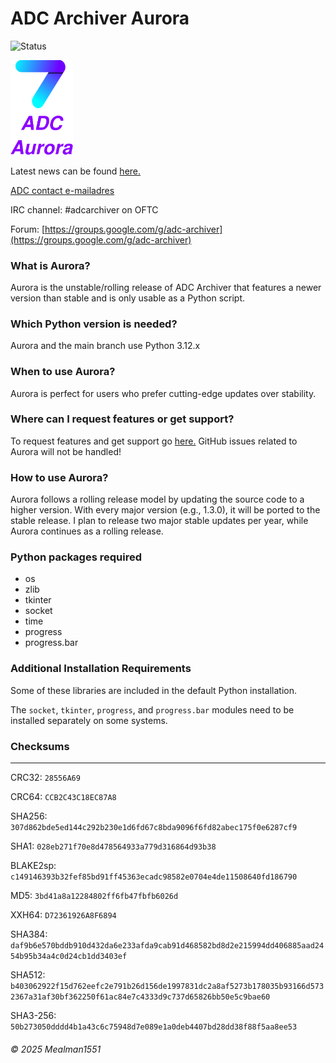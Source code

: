 # ADC Archiver Aurora

![Status](https://img.shields.io/badge/Status-Unstable-red)

<img src="https://raw.githubusercontent.com/Mealman1551/ADC/cb41406a7d58017fc92ddb800519fc54563acc1a/img/ADC%20Aurora%20concept%20logo.svg" alt="Aurora" width="100"/>

Latest news can be found [here.](https://github.com/Mealman1551/ADC/discussions/categories/adc-unstable-aurora)

[ADC contact e-mailadres](mailto:adc@linuxmail.org)

IRC channel: #adcarchiver on OFTC

Forum: [https://groups.google.com/g/adc-archiver](https://groups.google.com/g/adc-archiver)

### What is Aurora?

Aurora is the unstable/rolling release of ADC Archiver that features a newer version than stable and is only usable as a Python script.

### Which Python version is needed?

Aurora and the main branch use Python 3.12.x

### When to use Aurora?

Aurora is perfect for users who prefer cutting-edge updates over stability.

### Where can I request features or get support?

To request features and get support go [here.](https://github.com/Mealman1551/ADC/discussions/categories/adc-unstable-aurora)
GitHub issues related to Aurora will not be handled!

### How to use Aurora?

Aurora follows a rolling release model by updating the source code to a higher version. With every major version (e.g., 1.3.0), it will be ported to the stable release. I plan to release two major stable updates per year, while Aurora continues as a rolling release.

### Python packages required

- os
- zlib
- tkinter
- socket
- time
- progress
- progress.bar

### Additional Installation Requirements

Some of these libraries are included in the default Python installation.

The `socket`, `tkinter`, `progress`, and `progress.bar` modules need to be installed separately on some systems.

### Checksums
---
CRC32: ``28556A69``

CRC64: ``CCB2C43C18EC87A8``

SHA256: ``307d862bde5ed144c292b230e1d6fd67c8bda9096f6fd82abec175f0e6287cf9``

SHA1: ``028eb271f70e8d478564933a779d316864d93b38``

BLAKE2sp: ``c149146393b32fef85bd91ff45363ecadc98582e0704e4de11508640fd186790``

MD5: ``3bd41a8a12284802ff6fb47fbfb6026d``

XXH64: ``D72361926A8F6894``

SHA384: ``daf9b6e570bddb910d432da6e233afda9cab91d468582bd8d2e215994dd406885aad2454b95b34a4c0d24cb1dd3403ef``

SHA512: ``b403062922f15d762eefc2e791b26d156de1997831dc2a8af5273b178035b93166d5732367a31af30bf362250f61ac84e7c4333d9c737d65826bb50e5c9bae60``

SHA3-256: ``50b273050dddd4b1a43c6c75948d7e089e1a0deb4407bd28dd38f88f5aa8ee53``


###### © 2025 Mealman1551